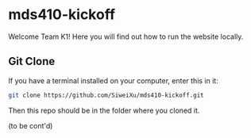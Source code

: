 # mds410-kickoff
Welcome Team K1! Here you will find out how to run the website locally.

## Git Clone
If you have a terminal installed on your computer, enter this in it:

```bash
git clone https://github.com/SiweiXu/mds410-kickoff.git
```

Then this repo should be in the folder where you cloned it.

(to be cont'd)